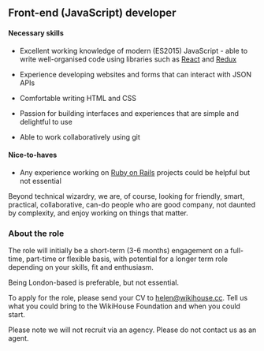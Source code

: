 ## Front-end (JavaScript) developer

#### Necessary skills

* Excellent working knowledge of modern (ES2015) JavaScript - able to write well-organised code using libraries such as [React](https://reactjs.org/) and [Redux](https://redux.js.org)

* Experience developing websites and forms that can interact with JSON APIs

* Comfortable writing HTML and CSS

* Passion for building interfaces and experiences that are simple and delightful to use

* Able to work collaboratively using git


#### Nice-to-haves

* Any experience working on [Ruby on Rails](http://rubyonrails.org/) projects could be helpful but not essential


Beyond technical wizardry, we are, of course, looking for friendly, smart, practical, collaborative, can-do people who are good company, not daunted by complexity, and enjoy working on things that matter.


### About the role

The role will initially be a short-term (3-6 months) engagement on a full-time, part-time or flexible basis, with potential for a longer term role depending on your skills, fit and enthusiasm.

Being London-based is preferable, but not essential.

To apply for the role, please send your CV to [helen@wikihouse.cc](mailto:helen@wikihouse.cc). Tell us what you could bring to the WikiHouse Foundation and when you could start.

Please note we will not recruit via an agency. Please do not contact us as an agent.
